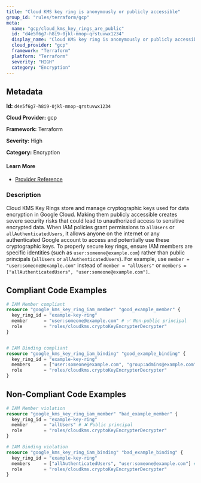 ```yaml
---
title: "Cloud KMS key ring is anonymously or publicly accessible"
group_id: "rules/terraform/gcp"
meta:
  name: "gcp/cloud_kms_key_rings_are_public"
  id: "d4e5f6g7-h8i9-0jkl-mnop-qrstuvwx1234"
  display_name: "Cloud KMS key ring is anonymously or publicly accessible"
  cloud_provider: "gcp"
  framework: "Terraform"
  platform: "Terraform"
  severity: "HIGH"
  category: "Encryption"
---
```

## Metadata

**Id:** `d4e5f6g7-h8i9-0jkl-mnop-qrstuvwx1234`

**Cloud Provider:** gcp

**Framework:** Terraform

**Severity:** High

**Category:** Encryption

#### Learn More

 - [Provider Reference](https://registry.terraform.io/providers/hashicorp/google/latest/docs/resources/kms_key_ring)

### Description

 Cloud KMS Key Rings store and manage cryptographic keys used for data encryption in Google Cloud. Making them publicly accessible creates severe security risks that could lead to unauthorized access to sensitive encrypted data. When IAM policies grant permissions to `allUsers` or `allAuthenticatedUsers`, it allows anyone on the internet or any authenticated Google account to access and potentially use these cryptographic keys. To properly secure key rings, ensure IAM members are specific identities (such as `user:someone@example.com`) rather than public principals (`allUsers` or `allAuthenticatedUsers`). For example, use `member = "user:someone@example.com"` instead of `member = "allUsers"` or `members = ["allAuthenticatedUsers", "user:someone@example.com"]`.


## Compliant Code Examples
```terraform
# IAM Member compliant
resource "google_kms_key_ring_iam_member" "good_example_member" {
  key_ring_id = "example-key-ring"
  member      = "user:someone@example.com" # ✅ Non-public principal
  role        = "roles/cloudkms.cryptoKeyEncrypterDecrypter"
}



```

```terraform
# IAM Binding compliant
resource "google_kms_key_ring_iam_binding" "good_example_binding" {
  key_ring_id = "example-key-ring"
  members     = ["user:someone@example.com", "group:admins@example.com"] # ✅ No public principals
  role        = "roles/cloudkms.cryptoKeyEncrypterDecrypter"
}

```
## Non-Compliant Code Examples
```terraform
# IAM Member violation
resource "google_kms_key_ring_iam_member" "bad_example_member" {
  key_ring_id = "example-key-ring"
  member      = "allUsers" # ❌ Public principal
  role        = "roles/cloudkms.cryptoKeyEncrypterDecrypter"
}

# IAM Binding violation
resource "google_kms_key_ring_iam_binding" "bad_example_binding" {
  key_ring_id = "example-key-ring"
  members     = ["allAuthenticatedUsers", "user:someone@example.com"] # ❌ Contains public principal
  role        = "roles/cloudkms.cryptoKeyEncrypterDecrypter"
}

```